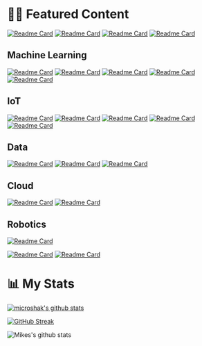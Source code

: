 


# 🧑‍💻 Featured Content

[![Readme Card](https://github-readme-stats.vercel.app/api/pin/?username=microshak&repo=MicroNotes&theme=radical)](https://github.com/microshak/MicroNotes)
[![Readme Card](https://github-readme-stats.vercel.app/api/pin/?username=PacktPublishing&repo=Artificial-Intelligence-for-IoT-Cookbook&theme=radical)](https://github.com/PacktPublishing/Artificial-Intelligence-for-IoT-Cookbook)
[![Readme Card](https://github-readme-stats.vercel.app/api/pin/?username=microshak&repo=LLM_Chat_UI&theme=radical)](https://github.com/microshak/LLM_Chat_UI)
[![Readme Card](https://github-readme-stats.vercel.app/api/pin/?username=microshak&repo=home-lab&theme=radical)](https://github.com/microshak/home-lab)

## Machine Learning 
[![Readme Card](https://github-readme-stats.vercel.app/api/pin/?username=microshak&repo=IoTDataScience&theme=radical)](https://github.com/microshak/IoTDataScience)
[![Readme Card](https://github-readme-stats.vercel.app/api/pin/?username=microshak&repo=Databricks&theme=radical)](https://github.com/microshak/Databricks)
[![Readme Card](https://github-readme-stats.vercel.app/api/pin/?username=microshak&repo=RStudio-Databricks&theme=radical)](https://github.com/microshak/RStudio-Databricks)
[![Readme Card](https://github-readme-stats.vercel.app/api/pin/?username=microshak&repo=Computer_Vision_Demo&theme=radical)](https://github.com/microshak/Computer_Vision_Demo)
[![Readme Card](https://github-readme-stats.vercel.app/api/pin/?username=microshak&repo=Computer_Vision_Demo&theme=radical)](https://github.com/microshak/Computer_Vision_Demo)

## IoT
[![Readme Card](https://github-readme-stats.vercel.app/api/pin/?username=microshak&repo=Terraform-IoTHub-RA&theme=radical)](https://github.com/microshak/Terraform-IoTHub-RA)
[![Readme Card](https://github-readme-stats.vercel.app/api/pin/?username=microshak&repo=IoTDoor&theme=radical)](https://github.com/microshak/IoTDoor)
[![Readme Card](https://github-readme-stats.vercel.app/api/pin/?username=microshak&repo=pi_iot_environment_monitor&theme=radical)](https://github.com/microshak/pi_iot_environment_monitor)
[![Readme Card](https://github-readme-stats.vercel.app/api/pin/?username=microshak&repo=sensehat_iothub_edge&theme=radical)](https://github.com/microshak/sensehat_iothub_edge)
[![Readme Card](https://github-readme-stats.vercel.app/api/pin/?username=microshak&repo=IoTDataScience&theme=radical)](https://github.com/microshak/IoTDataScience)



## Data
[![Readme Card](https://github-readme-stats.vercel.app/api/pin/?username=microshak&repo=Redis&theme=radical)](https://github.com/microshak/Redis)
[![Readme Card](https://github-readme-stats.vercel.app/api/pin/?username=microshak&repo=Kafka-Tutorial&theme=radical)](https://github.com/microshak/Kafka-Tutorial)
[![Readme Card](https://github-readme-stats.vercel.app/api/pin/?username=microshak&repo=Kafka-Tutorial&theme=radical)](https://github.com/microshak/Kafka-Tutorial)


## Cloud
[![Readme Card](https://github-readme-stats.vercel.app/api/pin/?username=microshak&repo=AzureML-Python-Example&theme=radical)](https://github.com/microshak/AzureML-Python-Example)
[![Readme Card](https://github-readme-stats.vercel.app/api/pin/?username=microshak&repo=MicroACI&theme=radical)](https://github.com/microshak/MicroACI)

## Robotics
[![Readme Card](https://github-readme-stats.vercel.app/api/pin/?username=microshak&repo=Sawyer-Robot-Orientation-Tester&theme=radical)](https://github.com/microshak/Sawyer-Robot-Orientation-Tester)

[![Readme Card](https://github-readme-stats.vercel.app/api/pin/?username=microshak&repo=iotil-sawyer&theme=radical)](https://github.com/microshak/iotil-sawyer)
[![Readme Card](https://github-readme-stats.vercel.app/api/pin/?username=microshak&repo=iotil-RobotAPI&theme=radical)](https://github.com/microshak/iotil-RobotAPI)



# 📊 My Stats


[![microshak's github stats](https://github-readme-stats.vercel.app/api?username=microshak&show_icons=true&count_private=true&theme=radical&hide=stars)](https://microshak/github)

[![GitHub Streak](https://github-readme-streak-stats.herokuapp.com/?user=microshak&theme=dark&count_private=true&theme=radical)](https://microshak/github)


![Mikes's github stats](https://github-profile-summary-cards.vercel.app/api/cards/profile-details?username=microshak&theme=github)
